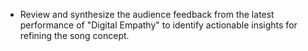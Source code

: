 - Review and synthesize the audience feedback from the latest performance of "Digital Empathy" to identify actionable insights for refining the song concept.